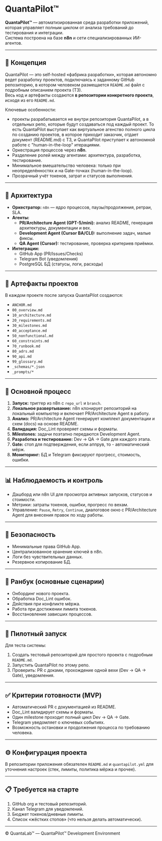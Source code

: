 # QuantaPilot™

**QuantaPilot™** — автоматизированная среда разработки приложений, которая управляет полным циклом от анализа требований до тестирования и интеграции.  
Система построена на базе **n8n** и сети специализированных ИИ-агентов.

---

## 🚀 Концепция

QuantaPilot — это self-hosted «фабрика разработки», которая автономно ведет разработку проектов, подключаясь к заданному GitHub репозиторию, в котором человеком размещается `README.md` файл с подробным описанием проекта (ТЗ).  
Весь код и артефакты создаются **в репозитории конкретного проекта**, исходя из его `README.md`.

Ключевые особенности:

- проекты разрабатывается не внутри репозитория QuantaPilot, а в отдельных репо, которые будут создаваться под каждый проект. То есть QuantaPilot выступает как виртуальное агенство полного цикла по созданию проектов, в которое приходит заказчик, отдает документ (README.md) с ТЗ, и QuantaPilot приступает к автономной работе с "human-in-the-loop" итерациями.
- Оркестрация процессов через **n8n**.
- Разделение ролей между агентами: архитектура, разработка, тестирование.
- Минимальное вмешательство человека: только при неопределённостях и на Gate-точках (human-in-the-loop).
- Прозрачный учёт токенов, затрат и статусов выполнения.

---

## 🧩 Архитектура

- **Оркестратор:** `n8n` — ядро процессов, паузы/продолжения, ретраи, SLA.
- **Агенты:**
  - **PR/Architecture Agent (GPT-5/mini):** анализ README, генерация архитектуры, документации и вех.
  - **Development Agent (Cursor BA/CLI):** выполнение задач, малые фиксы.
  - **QA Agent (Cursor):** тестирование, проверка критериев приёмки.
- **Интеграции:**
  - GitHub App (PR/Issues/Checks)
  - Telegram Bot (уведомления)
  - PostgreSQL БД (статусы, логи, расходы)

---

## 📑 Артефакты проектов

В каждом проекте после запуска QuantaPilot создаются:

- `ANCHOR.md`
- `00_overview.md`
- `10_architecture.md`
- `20_requirements.md`
- `30_milestones.md`
- `40_acceptance.md`
- `50_nonfunctional.md`
- `60_constraints.md`
- `70_runbook.md`
- `80_adrs.md`
- `90_api.md`
- `99_glossary.md`
- `_schemas/*.json`
- `_prompts/*`

---

## 🔄 Основной процесс

1. **Запуск:** триггер из n8n с `repo_url` и `branch`.
2. **Локальное развертывание:** n8n клонирует репозиторий на локальный компьютер и включает PR/Architecture Agent в работу.
3. **Анализ:** PR/Architecture Agent генерирует комплект документации и схем (docs) на основе README.
4. **Валидация:** Doc_Lint проверяет схемы и форматы.
5. **Milestones:** задачи поэтапно передаются Development Agent.
6. **Разработка и тестирование:** Dev → QA → Gate для каждого этапа.
7. **Gate:** стоп для подтверждения, если аппрув, то - автоматический мёрж.
8. **Мониторинг:** БД и Telegram фиксируют прогресс, стоимость, ошибки.

---

## 📊 Наблюдаемость и контроль

- Дашборд или n8n UI для просмотра активных запусков, статусов и стоимости.
- Метрики: затраты токенов, ошибки, прогресс по вехам.
- Управление: `Pause`, `Retry`, `Continue`, диалоговое окно с PR/Architecture Agent для внесения правок по ходу работы.

---

## 🔐 Безопасность

- Минимальные права GitHub App.
- Централизованное хранение ключей в n8n.
- Логи без чувствительных данных.
- Резервное копирование БД.

---

## 📘 Ранбук (основные сценарии)

- Онбординг нового проекта.
- Обработка Doc_Lint ошибок.
- Действия при конфликте мёржа.
- Работа при достижении лимита токенов.
- Восстановление зависших процессов.

---

## 🧪 Пилотный запуск

Для теста системы:

1. Создать тестовый репозиторий для простого проекта с подробным `README.md`.
2. Запустить QuantaPilot по этому репо.
3. Проверить: PR с доками, прохождение одной вехи (Dev → QA → Gate), уведомления.

---

## ✅ Критерии готовности (MVP)

- Автоматический PR с документацией из README.
- Doc_Lint валидирует схемы и форматы.
- Один milestone проходит полный цикл Dev → QA → Gate.
- Telegram уведомляет о ключевых событиях.
- Возможность остановки и продолжения процесса по требованию человека.

---

## ⚙️ Конфигурация проекта

В репозитории приложения обязателен `README.md` и `quantapilot.yml` для уточнения настроек (стек, лимиты, политика мёржа и прочее).

---

## 📋 Требуется на старте

1. GitHub org и тестовый репозиторий.
2. Канал Telegram для уведомлений.
3. Бюджет токенов/дневные лимиты.
4. Список «жёстких стопов» (что нельзя делать автоматически).

---

© QuantaLab™ — QuantaPilot™ Development Environment
